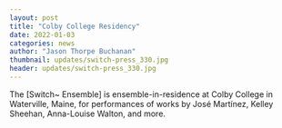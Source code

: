 ```yaml
---
layout: post
title: "Colby College Residency"
date: 2022-01-03
categories: news
author: "Jason Thorpe Buchanan"
thumbnail: updates/switch-press_330.jpg
header: updates/switch-press_330.jpg
---
```


The [Switch~ Ensemble] is ensemble-in-residence at Colby College in Waterville, Maine, for performances of works by José Martínez, Kelley Sheehan, Anna-Louise Walton, and more.
